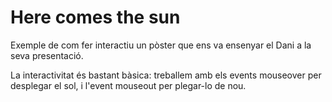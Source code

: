 # Here comes the sun
Exemple de com fer interactiu un pòster que ens va ensenyar el Dani a la seva presentació.

La interactivitat és bastant bàsica: treballem amb els events mouseover per desplegar el sol, i l'event mouseout per plegar-lo de nou.
